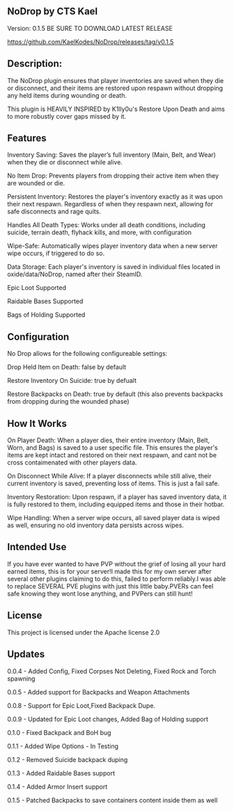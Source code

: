 NoDrop by CTS Kael
---

Version: 0.1.5
BE SURE TO DOWNLOAD LATEST RELEASE

https://github.com/KaelKodes/NoDrop/releases/tag/v0.1.5




Description:
---

The NoDrop plugin ensures that player inventories are saved when they die or disconnect, and their items are restored upon respawn without dropping any held items during wounding or death.

This plugin is HEAVILY INSPIRED by K1lly0u's Restore Upon Death and aims to more robustly cover gaps missed by it.



Features
---

Inventory Saving: Saves the player’s full inventory (Main, Belt, and Wear) when they die or disconnect while alive.

No Item Drop: Prevents players from dropping their active item when they are wounded or die.

Persistent Inventory: Restores the player's inventory exactly as it was upon their next respawn. Regardless of when they respawn next, allowing for safe disconnects and rage quits.

Handles All Death Types: Works under all death conditions, including suicide, terrain death, flyhack kills, and more, with configuration

Wipe-Safe: Automatically wipes player inventory data when a new server wipe occurs, if triggered to do so.

Data Storage: Each player's inventory is saved in individual files located in oxide/data/NoDrop, named after their SteamID.

Epic Loot Supported

Raidable Bases Supported

Bags of Holding Supported



Configuration
---

No Drop allows for the following configureable settings:

Drop Held Item on Death: false by default

Restore Inventory On Suicide: true by defualt

Restore Backpacks on Death: true by default (this also prevents backpacks from dropping during the wounded phase)




How It Works
---

On Player Death: When a player dies, their entire inventory (Main, Belt, Worn, and Bags) is saved to a user specific file. This ensures the player's items are kept intact and restored on their next respawn, and cant not be cross contaimenated with other players data.

On Disconnect While Alive: If a player disconnects while still alive, their current inventory is saved, preventing loss of items. This is just a fail safe.

Inventory Restoration: Upon respawn, if a player has saved inventory data, it is fully restored to them, including equipped items and those in their hotbar.

Wipe Handling: When a server wipe occurs, all saved player data is wiped as well, ensuring no old inventory data persists across wipes.



Intended Use
---

If you have ever wanted to have PVP without the grief of losing all your hard earned items, this is for your server!I made this for my own server after several other plugins claiming to do this, failed to perform reliably.I was able to replace SEVERAL PVE plugins with just this little baby.PVERs can feel safe knowing they wont lose anything, and PVPers can still hunt!



License
---

This project is licensed under the Apache license 2.0




Updates
---

0.0.4 - Added Config, Fixed Corpses Not Deleting, Fixed Rock and Torch spawning

0.0.5 - Added support for Backpacks and Weapon Attachments

0.0.8 - Support for Epic Loot,Fixed Backpack Dupe.

0.0.9 - Updated for Epic Loot changes, Added Bag of Holding support

0.1.0 - Fixed Backpack and BoH bug

0.1.1 - Added Wipe Options - In Testing

0.1.2 - Removed Suicide backpack duping

0.1.3 - Added Raidable Bases support

0.1.4 - Added Armor Insert support

0.1.5 - Patched Backpacks to save containers content inside them as well

